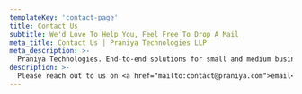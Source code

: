 ```yaml
---
templateKey: 'contact-page'
title: Contact Us
subtitle: We'd Love To Help You, Feel Free To Drop A Mail
meta_title: Contact Us | Praniya Technologies LLP
meta_description: >-
  Praniya Technologies. End-to-end solutions for small and medium businesses.
description: >-
  Please reach out to us on <a href="mailto:contact@praniya.com">email</a>.
---
```

